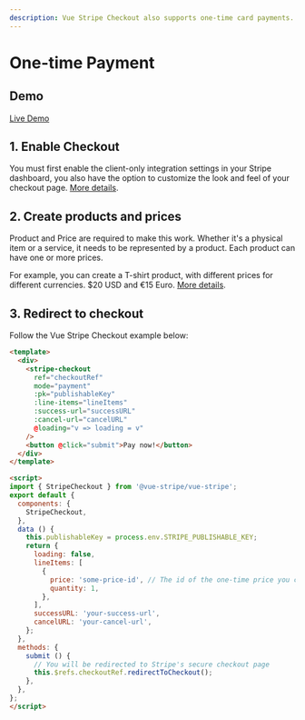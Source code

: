 ```yaml
---
description: Vue Stripe Checkout also supports one-time card payments.
---
```


# One-time Payment

## Demo

[Live Demo](https://vuestripe.com/stripe-checkout/one-time-payment)

## 1. Enable Checkout

You must first enable the client-only integration settings in your Stripe dashboard, you also have the option to customize the look and feel of your checkout page. [More details](https://stripe.com/docs/payments/checkout/client#enable-checkout).

## 2. Create products and prices

Product and Price are required to make this work. Whether it's a physical item or a service, it needs to be represented by a product. Each product can have one or more prices.

For example, you can create a T-shirt product, with different prices for different currencies. $20 USD and €15 Euro. [More details](https://stripe.com/docs/payments/checkout/client#create-products-and-prices).

## 3. Redirect to checkout

Follow the Vue Stripe Checkout example below:

```html
<template>
  <div>
    <stripe-checkout
      ref="checkoutRef"
      mode="payment"
      :pk="publishableKey"
      :line-items="lineItems"
      :success-url="successURL"
      :cancel-url="cancelURL"
      @loading="v => loading = v"
    />
    <button @click="submit">Pay now!</button>
  </div>
</template>

<script>
import { StripeCheckout } from '@vue-stripe/vue-stripe';
export default {
  components: {
    StripeCheckout,
  },
  data () {
    this.publishableKey = process.env.STRIPE_PUBLISHABLE_KEY;
    return {
      loading: false,
      lineItems: [
        {
          price: 'some-price-id', // The id of the one-time price you created in your Stripe dashboard
          quantity: 1,
        },
      ],
      successURL: 'your-success-url',
      cancelURL: 'your-cancel-url',
    };
  },
  methods: {
    submit () {
      // You will be redirected to Stripe's secure checkout page
      this.$refs.checkoutRef.redirectToCheckout();
    },
  },
};
</script>
```
